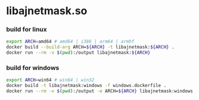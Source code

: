 # libajnetmask.so

### build for linux

```bash
export ARCH=amd64 # amd64 | i386 | arm64 | armhf
docker build --build-arg ARCH=${ARCH} -t libajnetmask:${ARCH} . 
docker run --rm -v $(pwd):/output libajnetmask:${ARCH}
```

### build for windows

```bash
export ARCH=win64 # win64 | win32
docker build -t libajnetmask:windows -f windows.dockerfile .
docker run --rm -v $(pwd):/output -e ARCH=${ARCH} libajnetmask:windows
```